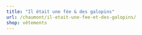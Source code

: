 ```yaml
---
title: "Il était une fée & des galopins"
url: /chaumont/il-etait-une-fee-et-des-galopins/
shop: vêtements
---
```

